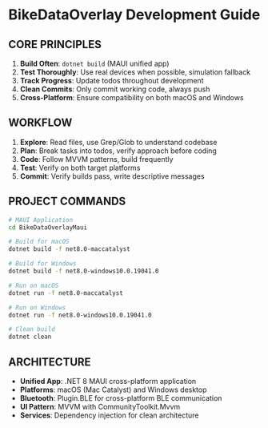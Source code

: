 # BikeDataOverlay Development Guide

## CORE PRINCIPLES

1. **Build Often**: `dotnet build` (MAUI unified app)
2. **Test Thoroughly**: Use real devices when possible, simulation fallback
3. **Track Progress**: Update todos throughout development
4. **Clean Commits**: Only commit working code, always push
5. **Cross-Platform**: Ensure compatibility on both macOS and Windows

## WORKFLOW

1. **Explore**: Read files, use Grep/Glob to understand codebase
2. **Plan**: Break tasks into todos, verify approach before coding
3. **Code**: Follow MVVM patterns, build frequently
4. **Test**: Verify on both target platforms
5. **Commit**: Verify builds pass, write descriptive messages

## PROJECT COMMANDS

```bash
# MAUI Application
cd BikeDataOverlayMaui

# Build for macOS
dotnet build -f net8.0-maccatalyst

# Build for Windows  
dotnet build -f net8.0-windows10.0.19041.0

# Run on macOS
dotnet run -f net8.0-maccatalyst

# Run on Windows
dotnet run -f net8.0-windows10.0.19041.0

# Clean build
dotnet clean
```

## ARCHITECTURE

- **Unified App**: .NET 8 MAUI cross-platform application
- **Platforms**: macOS (Mac Catalyst) and Windows desktop
- **Bluetooth**: Plugin.BLE for cross-platform BLE communication
- **UI Pattern**: MVVM with CommunityToolkit.Mvvm
- **Services**: Dependency injection for clean architecture

